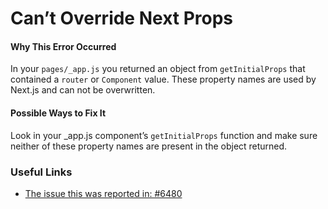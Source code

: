 Can’t Override Next Props
=========================

#### Why This Error Occurred

In your `pages/_app.js` you returned an object from `getInitialProps` that contained a `router` or `Component` value. These property names are used by Next.js and can not be overwritten.

#### Possible Ways to Fix It

Look in your \_app.js component’s `getInitialProps` function and make sure neither of these property names are present in the object returned.

### Useful Links

-   [The issue this was reported in: \#6480](https://github.com/vercel/next.js/issues/6480)
